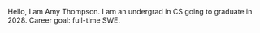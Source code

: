 Hello, I am Amy Thompson.
I am an undergrad in CS going to graduate in 2028.
Career goal: full-time SWE.
